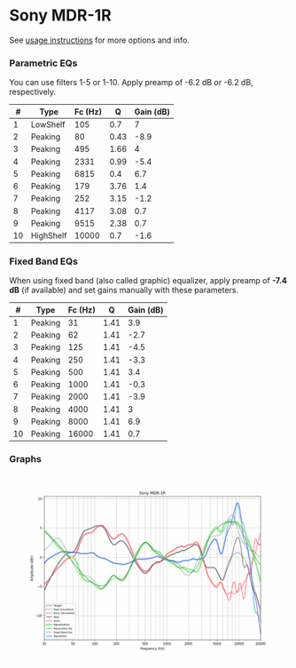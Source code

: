 # Sony MDR-1R
See [usage instructions](https://github.com/jaakkopasanen/AutoEq#usage) for more options and info.

### Parametric EQs
You can use filters 1-5 or 1-10. Apply preamp of -6.2 dB or -6.2 dB, respectively.

|   # | Type      |   Fc (Hz) |    Q |   Gain (dB) |
|-----|-----------|-----------|------|-------------|
|   1 | LowShelf  |       105 | 0.7  |         7   |
|   2 | Peaking   |        80 | 0.43 |        -8.9 |
|   3 | Peaking   |       495 | 1.66 |         4   |
|   4 | Peaking   |      2331 | 0.99 |        -5.4 |
|   5 | Peaking   |      6815 | 0.4  |         6.7 |
|   6 | Peaking   |       179 | 3.76 |         1.4 |
|   7 | Peaking   |       252 | 3.15 |        -1.2 |
|   8 | Peaking   |      4117 | 3.08 |         0.7 |
|   9 | Peaking   |      9515 | 2.38 |         0.7 |
|  10 | HighShelf |     10000 | 0.7  |        -1.6 |

### Fixed Band EQs
When using fixed band (also called graphic) equalizer, apply preamp of **-7.4 dB** (if available) and set gains manually with these parameters.

|   # | Type    |   Fc (Hz) |    Q |   Gain (dB) |
|-----|---------|-----------|------|-------------|
|   1 | Peaking |        31 | 1.41 |         3.9 |
|   2 | Peaking |        62 | 1.41 |        -2.7 |
|   3 | Peaking |       125 | 1.41 |        -4.5 |
|   4 | Peaking |       250 | 1.41 |        -3.3 |
|   5 | Peaking |       500 | 1.41 |         3.4 |
|   6 | Peaking |      1000 | 1.41 |        -0.3 |
|   7 | Peaking |      2000 | 1.41 |        -3.9 |
|   8 | Peaking |      4000 | 1.41 |         3   |
|   9 | Peaking |      8000 | 1.41 |         6.9 |
|  10 | Peaking |     16000 | 1.41 |         0.7 |

### Graphs
![](./Sony%20MDR-1R.png)
